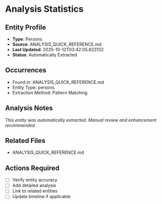 # Analysis Statistics

## Entity Profile
- **Type**: Persons
- **Source**: ANALYSIS_QUICK_REFERENCE.md
- **Last Updated**: 2025-10-12T03:42:05.823132
- **Status**: Automatically Extracted

## Occurrences
- Found in: ANALYSIS_QUICK_REFERENCE.md
- Entity Type: persons
- Extraction Method: Pattern Matching

## Analysis Notes
*This entity was automatically extracted. Manual review and enhancement recommended.*

## Related Files
- ANALYSIS_QUICK_REFERENCE.md

## Actions Required
- [ ] Verify entity accuracy
- [ ] Add detailed analysis
- [ ] Link to related entities
- [ ] Update timeline if applicable

